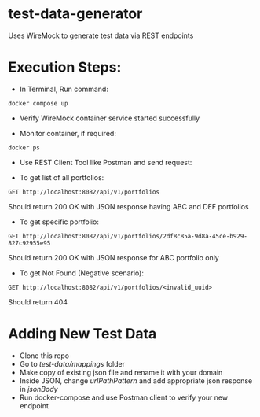 # test-data-generator
Uses WireMock to generate test data via REST endpoints


# Execution Steps:

* In Terminal, Run command:
  
`docker compose up`

* Verify WireMock container service started successfully

* Monitor container, if required:
  
`docker ps`

* Use REST Client Tool like Postman and send request:

* To get list of all portfolios:

`GET http://localhost:8082/api/v1/portfolios`

Should return 200 OK with JSON response having ABC and DEF portfolios

* To get specific portfolio:

`GET http://localhost:8082/api/v1/portfolios/2df8c85a-9d8a-45ce-b929-827c92955e95`

Should return 200 OK with JSON response for ABC portfolio only

* To get Not Found (Negative scenario):

`GET http://localhost:8082/api/v1/portfolios/<invalid_uuid>`

Should return 404

# Adding New Test Data

* Clone this repo
* Go to *test-data/mappings* folder
* Make copy of existing json file and rename it with your domain
* Inside JSON, change *urlPathPattern* and add appropriate json response in *jsonBody*
* Run docker-compose and use Postman client to verify your new endpoint
